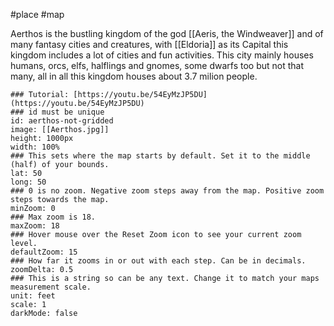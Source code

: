 #place #map

Aerthos is the bustling kingdom of the god [[Aeris, the Windweaver]] and of many fantasy cities and creatures, with [[Eldoria]] as its Capital this kingdom includes a lot of cities and fun activities. This city mainly houses humans, orcs, elfs, halflings and gnomes, some dwarfs too but not that many, all in all this kingdom houses about 3.7 milion people.

```leaflet  
### Tutorial: [https://youtu.be/54EyMzJP5DU](https://youtu.be/54EyMzJP5DU)  
### id must be unique  
id: aerthos-not-gridded 
image: [[Aerthos.jpg]]  
height: 1000px  
width: 100%  
### This sets where the map starts by default. Set it to the middle (half) of your bounds.  
lat: 50  
long: 50  
### 0 is no zoom. Negative zoom steps away from the map. Positive zoom steps towards the map.  
minZoom: 0  
### Max zoom is 18.  
maxZoom: 18  
### Hover mouse over the Reset Zoom icon to see your current zoom level.  
defaultZoom: 15  
### How far it zooms in or out with each step. Can be in decimals.  
zoomDelta: 0.5  
### This is a string so can be any text. Change it to match your maps measurement scale.  
unit: feet  
scale: 1  
darkMode: false  
```

